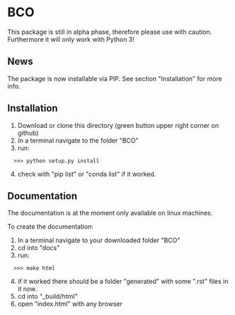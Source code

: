 # BCO

This package is still in alpha phase, therefore please use with caution.
Furthermore it will only work with Python 3!


## News

The package is now installable via PIP.
See section "Installation" for more info.


## Installation

1. Download or clone this directory (green button upper right corner on github)
2. In a terminal navigate to the folder "BCO"
3. run:
```
  >>> python setup.py install
```
4. check with "pip list" or "conda list" if it worked.

## Documentation

The documentation is at the moment only available on linux machines.

To create the documentation:

1. In a terminal navigate to your downloaded folder "BCO"
2. cd into "docs"
3. run:
```
  >>> make html
```
4. if it worked there should be a folder "generated" with some ".rst" files in it now.
5. cd into "\_build/html" 
6. open "index.html" with any browser
